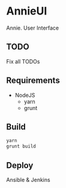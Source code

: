 # AnnieUI

Annie. User Interface

## TODO

Fix all TODOs

## Requirements

- NodeJS
    - yarn
    - grunt

## Build

```sh
yarn
grunt build
```

## Deploy

Ansible & Jenkins
